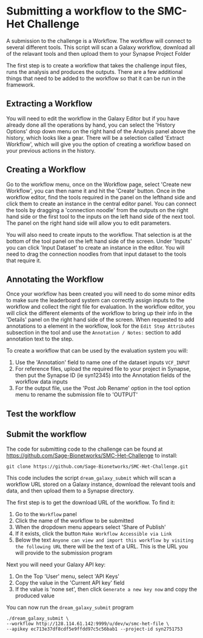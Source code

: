 
Submitting a workflow to the SMC-Het Challenge
==============================================

A submission to the challenge is a Workflow. The workflow will connect to several different tools. This script will scan a Galaxy workflow, download all of the relavant tools and then upload them to your Synapse Project Folder

The first step is to create a workflow that takes the challenge input files, runs the analysis and produces the outputs. There are a few additional things that need to be added to the workflow so that it can be run in the framework.

Extracting a Workflow
-------------------
You will need to edit the workflow in the Galaxy Editor but if you have already done all the operations by hand, you can select the 'History Options' drop down menu on the right hand of the Analysis panel above the history, which looks like a gear. There will be a selection called 'Extract Workflow', which will give you the option of creating a workflow based on your previous actions in the history.

Creating a Workflow
-------------------
Go to the workflow menu, once on the Workflow page, select 'Create new Workflow', you can then name it and hit the 'Create' button. Once in the workflow editor, find the tools required in the panel on the lefthand side and click them to create an instance in the central editor panel. You can connect the tools by dragging a 'connection noodle' from the outputs on the right hand side or the first tool to the inputs on the left hand side of the next tool. The panel on the right hand side will allow you to edit parameters.

You will also need to create inputs to the workflow. That selection is at the bottom of the tool panel on the left hand side of the screen. Under 'Inputs' you can click 'Input Dataset' to create an instance in the editor. You will need to drag the connection noodles from that input dataset to the tools that require it.

Annotating the Workflow
-----------------------

Once your workflow has been created you will need to do some minor edits to make sure the leaderboard system can correctly assign inputs to the workflow and collect the right file for evaluation. In the workflow editor, you will click the different elements of the workflow to bring up their info in the 'Details' panel on the right hand side of the screen. When requested to add annotations to a element in the workflow, look for the `Edit Step Attributes` subsection in the tool and use the `Annotation / Notes:` section to add annotation text to the step.

To create a workflow that can be used by the evaluation system you will:
1. Use the 'Annotation' field to name one of the dataset inputs `VCF_INPUT`
2. For reference files, upload the required file to your project in Synapse, then put the Synapse ID (ie syn12345) into the Annotation fields of the workflow data inputs
3. For the output file, use the 'Post Job Rename' option in the tool option menu to rename the submission file to 'OUTPUT'


Test the workflow
-----------------

Submit the workflow
-------------------

The code for submitting code to the challenge can be found at https://github.com/Sage-Bionetworks/SMC-Het-Challenge to install:
```
git clone https://github.com/Sage-Bionetworks/SMC-Het-Challenge.git
```

This code includes the script `dream_galaxy_submit` which will scan a workflow URL stored on a Galaxy instance, download the relevant tools and data, and then upload them to a Synapse directory.

The first step is to get the download URL of the workflow. To find it:

1. Go to the `Workflow` panel
2. Click the name of the workflow to be submitted
3. When the dropdown menu appears select 'Share of Publish'
4. If it exists, click the button `Make Workflow Accessible via Link`
5. Below the text `Anyone can view and import this workflow by visiting the following URL` there will be the text of a URL. This is the URL you will provide to the submission program


Next you will need your Galaxy API key:
1. On the Top 'User' menu, select 'API Keys'
2. Copy the value in the 'Current API key' field
3. If the value is 'none set', then click `Generate a new key now` and copy the produced value

You can now run the `dream_galaxy_submit` program
```
./dream_galaxy_submit \
--workflow http://128.114.61.142:9999/u/dev/w/smc-het-file \
--apikey ec713e37df8cdf5e9ffdd97c5c56bab1 --project-id syn2751753
```
